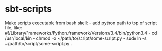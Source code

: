 sbt-scripts
===========

Make scripts executable from bash shell:
    - add python path to top of script file, like:
        #!/Library/Frameworks/Python.framework/Versions/3.4/bin/python3.4
    - cd /usr/local/bin
    - chmod +x ~/path/to/script/some-script.py
    - sudo ln -s ~/path/to/script/some-script.py .